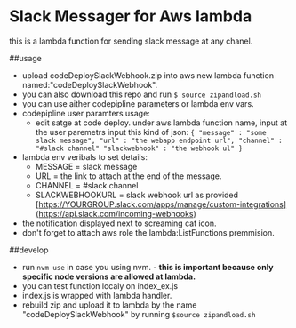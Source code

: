 # Slack Messager for Aws lambda
this is a lambda function for sending slack message at any chanel.

##usage
* upload codeDeploySlackWebhook.zip into aws new lambda function named:"codeDeploySlackWebhook".
* you can also download this repo and run `$ source zipandload.sh`
* you can use aither codepipline parameters or lambda env vars.
* codepipline user paramters usage:
  * edit satge at code deploy. under aws lambda function name, input at the user paremetrs input this kind of json:
  `{ "message" : "some slack message", "url" : "the webapp endpoint url",
  "channel" : "#slack channel"
  "slackwebhook" : "the webhook ul"
   }` 
* lambda env veribals to set details:
	* MESSAGE = slack message
	* URL = the link to attach at the end of the message.
	* CHANNEL = #slack channel
	* SLACKWEBHOOKURL = slack webhook url as provided [https://YOURGROUP.slack.com/apps/manage/custom-integrations](https://api.slack.com/incoming-webhooks)
* the notification displayed next to screaming cat icon.
* don't forget to attach aws role the lambda:ListFunctions premmision.

##develop
* run `nvm use` in case you using nvm. - **this is important because only specific node versions are allowed at lambda.**
* you can test function localy on index_ex.js
* index.js is wrapped with lambda handler.
* rebuild zip and upload it to lambda by the name "codeDeploySlackWebhook" by running `$source zipandload.sh`